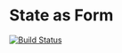 # State as Form

[![Build Status](https://travis-ci.org/djfm/state-as-form.svg?branch=master)](https://travis-ci.org/djfm/state-as-form)
